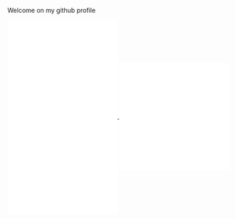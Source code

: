 Welcome on my github profile

<a href="https://github.com/julienbonnet50">
  <img align="center" width="49%" src="./metrics.svg" alt="metrics of github profil" />
</a>

<a href="https://github.com/julienbonnet50">
  <img align="center" width="49%" src="./metrics.plugin.achievements.svg" alt="list of achievements "/>
</a>

<!-- <a href="https://github.com/julienbonnet50">
  <img align="center" width="49%" src="./repositories.svg" />
</a> -->

